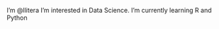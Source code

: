I’m @llitera
I’m interested in Data Science.
I’m currently learning R and Python


<!---
llitera/llitera is a ✨ special ✨ repository because its `README.md` (this file) appears on your GitHub profile.
You can click the Preview link to take a look at your changes.
--->
